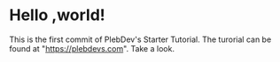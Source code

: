 # Hello ,world!
This is the first commit of PlebDev's Starter Tutorial.
The turorial can be found at "https://plebdevs.com".
Take a look.
